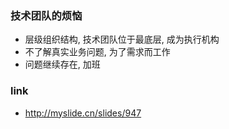 ### 技术团队的烦恼
- 层级组织结构, 技术团队位于最底层, 成为执行机构
- 不了解真实业务问题, 为了需求而工作
- 问题继续存在, 加班

### link
- http://myslide.cn/slides/947

